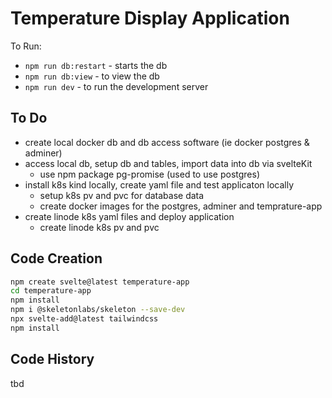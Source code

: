 # Temperature Display Application

To Run:

- `npm run db:restart` - starts the db
- `npm run db:view` - to view the db
- `npm run dev` - to run the development server

## To Do

- create local docker db and db access software (ie docker postgres & adminer)
- access local db, setup db and tables, import data into db via svelteKit
  - use npm package pg-promise (used to use postgres)
- install k8s kind locally, create yaml file and test applicaton locally
  - setup k8s pv and pvc for database data
  - create docker images for the postgres, adminer and temprature-app
- create linode k8s yaml files and deploy application
  - create linode k8s pv and pvc

## Code Creation

```bash
npm create svelte@latest temperature-app
cd temperature-app
npm install
npm i @skeletonlabs/skeleton --save-dev
npx svelte-add@latest tailwindcss
npm install
```

## Code History

tbd
